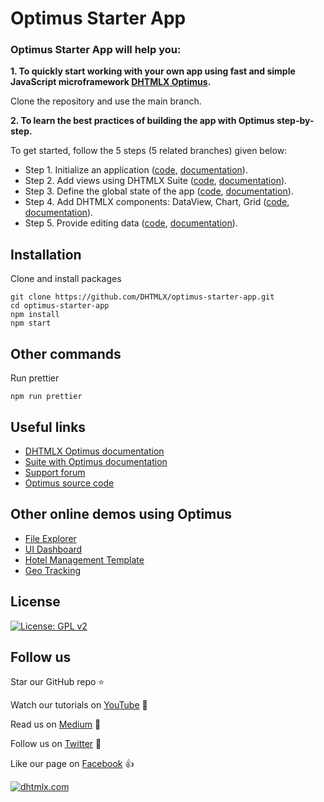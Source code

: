 # Optimus Starter App

### Optimus Starter App will help you:

**1. To quickly start working with your own app using fast and simple JavaScript microframework [DHTMLX Optimus](https://docs.dhtmlx.com/suite/optimus_guides__index.html).** 

Clone the repository and use the main branch.

**2. To learn the best practices of building the app with Optimus step-by-step.** 

To get started, follow the 5 steps (5 related branches) given below: 
- Step 1. Initialize an application ([code](https://github.com/DHTMLX/optimus-starter-app/tree/guide/step-1), [documentation](https://docs.dhtmlx.com/suite/optimus_guides__how_to_start_optimus.html#step1initializeanapplication)).
- Step 2. Add views using DHTMLX Suite ([code](https://github.com/DHTMLX/optimus-starter-app/tree/guide/step-2), [documentation](https://docs.dhtmlx.com/suite/optimus_guides__how_to_start_optimus.html#step2addviewsusingdhtmlxsuite)).
- Step 3. Define the global state of the app ([code](https://github.com/DHTMLX/optimus-starter-app/tree/guide/step-3), [documentation](https://docs.dhtmlx.com/suite/optimus_guides__how_to_start_optimus.html#step3definetheglobalstateoftheapp)).
- Step 4. Add DHTMLX components: DataView, Chart, Grid ([code](https://github.com/DHTMLX/optimus-starter-app/tree/guide/step-4), [documentation](https://docs.dhtmlx.com/suite/optimus_guides__how_to_start_optimus.html#step4adddhtmlxcomponentsdataviewchartgrid)).
- Step 5. Provide editing data ([code](https://github.com/DHTMLX/optimus-starter-app/tree/guide/step-5), [documentation](https://docs.dhtmlx.com/suite/optimus_guides__how_to_start_optimus.html#step5provideeditingdata)).

## Installation

Clone and install packages

```
git clone https://github.com/DHTMLX/optimus-starter-app.git
cd optimus-starter-app
npm install
npm start
```

## Other commands

Run prettier

```
npm run prettier
```

## Useful links

- [DHTMLX Optimus documentation](https://docs.dhtmlx.com/suite/optimus_guides__index.html)
- [Suite with Optimus documentation](https://docs.dhtmlx.com/suite/optimus_guides__how_to_start_optimus.html)
- [Support forum](https://forum.dhtmlx.com/c/optimus)
- [Optimus source code](https://github.com/DHTMLX/optimus)

## Other online demos using Optimus

- [File Explorer](https://dhtmlx.com/docs/products/demoApps/dhtmlxFileExplorerDemo/)
- [UI Dashboard](https://dhtmlx.com/docs/products/demoApps/dhtmlxDashboard/)
- [Hotel Management Template](https://dhtmlx.com/docs/products/demoApps/dhtmlxHotelManagement)
- [Geo Tracking](https://dhtmlx.com/docs/products/demoApps/dhtmlxGeoTracking)

## License

[![License: GPL v2](https://img.shields.io/badge/license-GPL%20v2-blue.svg)](https://www.gnu.org/licenses/old-licenses/gpl-2.0.html)

## Follow us

Star our GitHub repo :star:

Watch our tutorials on [YouTube](https://www.youtube.com/user/dhtmlx/videos) :eyes:

Read us on [Medium](https://medium.com/@dhtmlx) :newspaper:

Follow us on [Twitter](https://twitter.com/dhtmlx) :feet:

Like our page on [Facebook](https://www.facebook.com/dhtmlx/) :thumbsup:

[![dhtmlx.com](https://img.shields.io/badge/made%20by-DHTMLX-blue)](https://dhtmlx.com/)
